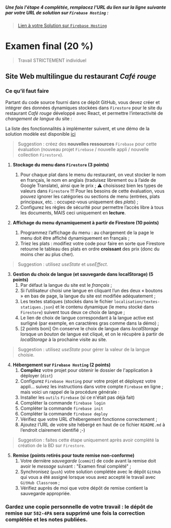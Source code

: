 ##### Une fois l'étape 4 complétée, remplacez l'URL du lien sur la ligne suivante par votre URL de solution sur `Firebase Hosting` : 
>[Lien à votre Solution sur `Firebase Hosting`](https://en.wikipedia.org/wiki/LOLCODE)

# Examen final (20 %)
>Travail STRICTEMENT individuel

## Site Web multilingue du restaurant *Café rouge*

### Ce qu’il faut faire
Partant du code source fourni dans ce dépôt GitHub, vous devez créer et intégrer des données dynamiques stockées dans `Firestore` pour le site du restaurant *Café rouge* développé avec React, et permettre l’interactivité de *changement de langue* du site :

La liste des fonctionnalités à implémenter suivent, et une démo de la solution modèle est disponible [ici](https://h24-ef-caferouge.web.app/)

>Suggestion : créez des **nouvelles ressources** `Firebase` pour cette évaluation (nouveau projet `Firebase` / nouvelle appli / nouvelle collection `Firestore`).

1. **Stockage du menu dans `Firestore` (3 points)**
    1. Pour chaque plat dans le menu du restaurant, on veut stocker le nom en français, le nom en anglais (traduisez librement ou à l’aide de Google Translate), ainsi que le prix ; :warning: choisissez bien les types de valeurs dans `Firestore` !!! Pour les besoins de cette évaluation, vous pouvez ignorer les catégories ou sections de menu (entrées, plats principaux, etc. : occupez-vous uniquement des *plats*) ;
    2. Configurez les règles de sécurité pour permettre l’accès libre à tous les documents, MAIS ceci uniquement en **lecture**.

2. **Affichage du menu dynamiquement à partir de Firestore (10 points)**
    1. Programmez l’affichage du menu : au chargement de la page le menu doit être affiché dynamiquement en français ; 
    2. Triez les plats : modifiez votre code pour faire en sorte que Firestore retourne le tableau des plats en ordre **croissant** des prix (donc du moins cher au plus cher). 

>Suggestion : utilisez *useState* et *useEffect*.

3. **Gestion du choix de langue (et sauvegarde dans localStorage) (5 points)**
    1. Par défaut la langue du site est le *français* ;
    2. Si l’utilisateur choisi une langue en cliquant l’un des deux « boutons » en bas de page, la langue du site est modifiée adéquatement ;
    3. Les textes statiques (stockés dans le fichier `localisation/textes-statiques.json`) et le contenu dynamique (le menu stocké dans `Firestore`) suivent tous deux ce choix de langue ;
    4. Le lien de choix de langue correspondant à la langue active est surligné (par exemple, en caractères gras comme dans la démo) ; 
    5. [2 points boni] On conserve le choix de langue dans *localStorage* lorsque un *bouton* de langue est cliqué, et on le récupère à partir de *localStorage* à la prochaine visite au site.

>Suggestion : utilisez *useState* pour gérer la valeur de la langue choisie.

4. **Hébergement sur `Firebase Hosting` (2 points)**
    1. **Compilez** votre projet pour obtenir le dossier de l'application à déployer (`dist`) 
    1. Configurez `Firebase Hosting` pour votre projet et déployez votre appli... suivez les instructions dans votre compte `Firebase` en ligne ; mais voici un rappel de la procédure générale :
      1. Installer les `outils` `Firebase` (si ce n'était pas déjà fait)
      1. Compléter la commande `firebase login`
      1. Compléter la commande `firebase init` 
      1. Compléter la commande `firebase deploy`
    1. Vérifiez que votre URL d’hébergement fonctionne correctement ;
    1. Ajoutez l’URL de votre site hébergé en haut de ce fichier `README.md` à l’endroit clairement identifié ;-)

>Suggestion : faites cette étape uniquement après avoir complété la création de la BD sur `Firestore`.

5. **Remise (points retirés pour toute remise non-conforme)**
    1. Votre dernière *sauvegarde* (`commit`) de code avant la remise doit avoir le *message* suivant : "Examen final complété" ;
    2. Synchronisez (`push`) votre solution complétée avec le dépôt `GitHub` qui vous a été assigné lorsque vous avez accepté le travail avec `GitHub Classroom` ;
    3. Vérifiez auprès de moi que votre dépôt de remise contient la sauvegarde appropriée.

### Gardez une copie personnelle de votre travail : le dépôt de remise sur `582-4PA` sera supprimé une fois la correction complétée et les notes publiées.